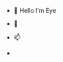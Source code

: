 - 👋 Hello I’m Eye 
- 👀 
- 📫

-
<!---
EyeDevs/EyeDevs is a ✨ special ✨ repository because its `README.md` (this file) appears on your GitHub profile.
You can click the Preview link to take a look at your changes.
--->
